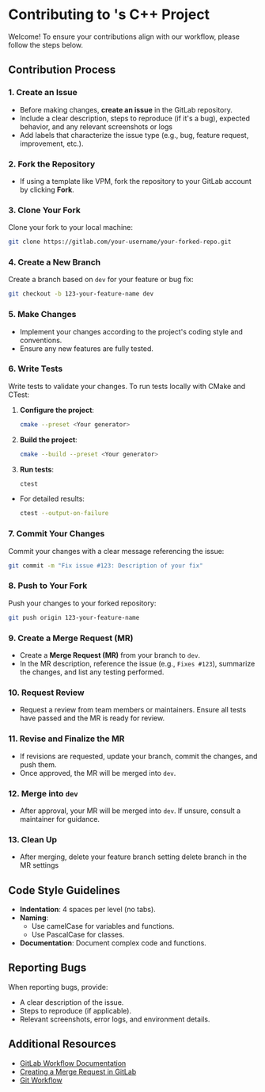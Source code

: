 # Contributing to <COMPANY>'s C++ Project 

Welcome! To ensure your contributions align with our workflow, please follow the steps below.

## Contribution Process

### 1. **Create an Issue**
   - Before making changes, **create an issue** in the GitLab repository.
   - Include a clear description, steps to reproduce (if it's a bug), expected behavior, and any relevant screenshots or logs
   - Add labels that characterize the issue type (e.g., bug, feature request, improvement, etc.).

### 2. **Fork the Repository**
   - If using a template like VPM, fork the repository to your GitLab account by clicking **Fork**.

### 3. **Clone Your Fork**
   Clone your fork to your local machine:
   ```bash
   git clone https://gitlab.com/your-username/your-forked-repo.git
   ```

### 4. **Create a New Branch**
   Create a branch based on `dev` for your feature or bug fix:
   ```bash
   git checkout -b 123-your-feature-name dev
   ```

### 5. **Make Changes**
   - Implement your changes according to the project's coding style and conventions.
   - Ensure any new features are fully tested.

### 6. **Write Tests**
   Write tests to validate your changes. To run tests locally with CMake and CTest:
   1. **Configure the project**:
      ```bash
      cmake --preset <Your generator>
      ```
   2. **Build the project**:
      ```bash
      cmake --build --preset <Your generator>
      ```
   3. **Run tests**:
      ```bash
      ctest
      ```
   - For detailed results:
     ```bash
     ctest --output-on-failure
     ```

### 7. **Commit Your Changes**
   Commit your changes with a clear message referencing the issue:
   ```bash
   git commit -m "Fix issue #123: Description of your fix"
   ```

### 8. **Push to Your Fork**
   Push your changes to your forked repository:
   ```bash
   git push origin 123-your-feature-name
   ```

### 9. **Create a Merge Request (MR)**
   - Create a **Merge Request (MR)** from your branch to `dev`.
   - In the MR description, reference the issue (e.g., `Fixes #123`), summarize the changes, and list any testing performed.

### 10. **Request Review**
   - Request a review from team members or maintainers. Ensure all tests have passed and the MR is ready for review.

### 11. **Revise and Finalize the MR**
   - If revisions are requested, update your branch, commit the changes, and push them.
   - Once approved, the MR will be merged into `dev`.

### 12. **Merge into `dev`**
   - After approval, your MR will be merged into `dev`. If unsure, consult a maintainer for guidance.

### 13. **Clean Up**
   - After merging, delete your feature branch setting delete branch in the MR settings

## Code Style Guidelines

- **Indentation**: 4 spaces per level (no tabs).
- **Naming**: 
   - Use camelCase for variables and functions.
   - Use PascalCase for classes.
- **Documentation**: Document complex code and functions.

## Reporting Bugs
   When reporting bugs, provide:
   - A clear description of the issue.
   - Steps to reproduce (if applicable).
   - Relevant screenshots, error logs, and environment details.

## Additional Resources

- [GitLab Workflow Documentation](https://docs.gitlab.com/ee/workflow/)
- [Creating a Merge Request in GitLab](https://docs.gitlab.com/ee/user/project/merge_requests/)
- [Git Workflow](https://www.atlassian.com/git/tutorials/comparing-workflows)

